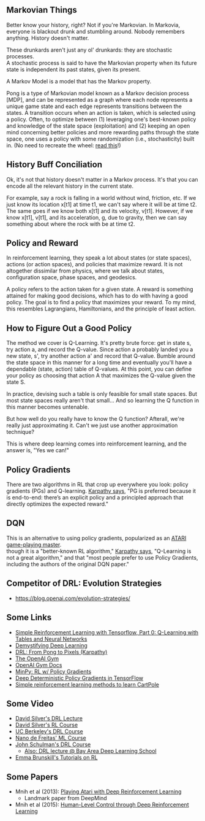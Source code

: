 


## Markovian Things
Better know your history, right?  Not if you're Markovian. In Markovia, 
everyone is blackout drunk and stumbling around. Nobody remembers anything.
History doesn't matter.

These drunkards aren't just any ol' drunkards: they are stochastic processes.  
A stochastic process is said to
have the Markovian property  when its future state is independent its past states,
given its present.  

A Markov Model is a model that has the Markov property. 

Pong is a type of Markovian model known as a Markov decision process [MDP],
and can be represented as a graph where each node represents a unique game
state and each edge represents transitions between the states.  A transition
occurs when an action is taken, which is selected using a policy.  Often,
to optimize between (1) leveraging one's best-known policy and knowledge of the
state space (exploitation) and (2) keeping an open mind concerning better policies
and more rewarding paths through the state space, one uses a policy with some
randomization (i.e., stochasticity) built in.  (No need to recreate the wheel:
[read this](http://karpathy.github.io/2016/05/31/rl/)!)

## History Buff Conciliation
Ok, it's not that history doesn't matter in a Markov process.  It's that
you can encode all the relevant history in the current state.  

For example, say a rock is falling in a world without wind, friction, etc.
If we just know its location x[t1] at time t1, we can't say where it will 
be at time t2.  The same goes if we know both x[t1] and its velocity, v[t1].
However, if we know x[t1], v[t1], and its acceleration, g, due to gravity,
then we can say something about where the rock with be at time t2.

## Policy and Reward
In reinforcement learning, they speak a lot about states (or state spaces),
actions (or action spaces), and policies that maximize reward.  It is not 
altogether dissimilar from physics, where we talk about states, configuration 
space, phase spaces, and geodesics.

A policy refers to the action taken for a given state.  A reward is something
attained for making good decisions, which has to do with having a good policy.
The goal is to find a policy that maximizes your reward.  To my mind, this resembles
Lagrangians, Hamiltonians, and the principle of least action.

## How to Figure Out a Good Policy
The method we cover is Q-Learning.  It's pretty brute force: get in state s, try
action a, and record the Q-value.  Since action a probably landed you a new state,
s', try another action a' and record that Q-value.  Bumble around the state space
in this manner for a long time and eventually you'll have a dependable (state, action)
table of Q-values.  At this point, you can define your policy as choosing that action
A that maximizes the Q-value given the state S.

In practice, devising such a table is only feasible for small state spaces.
But most state spaces really aren't that small... And so learning the Q function
in this manner becomes untenable.  

But how well do you really have to know the Q function?  Afterall, we're really
just approximating it.  Can't we just use another approximation technique?

This is where deep learning comes into reinforcement learning, and the answer is,
"Yes we can!"

## Policy Gradients
There are two algorithms in RL that crop up everywhere you look: policy gradients (PGs)
and Q-learning.  [Karpathy says](http://karpathy.github.io/2016/05/31/rl/), "PG is preferred 
because it is end-to-end: there’s an explicit policy and a principled approach that directly 
optimizes the expected reward."

## DQN
This is an alternative to using policy gradients, popularized as an [ATARI game-playing master](http://www.nature.com/nature/journal/v518/n7540/abs/nature14236.html).  
though it is a "better-known RL algorithm," [Karpathy says](http://karpathy.github.io/2016/05/31/rl/),
"Q-Learning is not a great algorithm," and that "most people prefer to use Policy Gradients, 
including the authors of the original DQN paper."


## Competitor of DRL: Evolution Strategies
* https://blog.openai.com/evolution-strategies/

## Some Links
* [Simple Reinforcement Learning with Tensorflow, Part 0: Q-Learning with Tables and Neural Networks](https://medium.com/emergent-future/simple-reinforcement-learning-with-tensorflow-part-0-q-learning-with-tables-and-neural-networks-d195264329d0)
* [Demystifying Deep Learning](http://neuro.cs.ut.ee/demystifying-deep-reinforcement-learning/)
* [DRL: From Pong to Pixels (Karpathy)](http://karpathy.github.io/2016/05/31/rl/)
* [The OpenAI Gym](https://blog.openai.com/openai-gym-beta/)
* [OpenAI Gym Docs](https://gym.openai.com/docs)
* [MinPy: RL w/ Policy Gradients](http://minpy.readthedocs.io/en/latest/tutorial/rl_policy_gradient_tutorial/rl_policy_gradient.html)
* [Deep Deterministic Policy Gradients in TensorFlow](http://pemami4911.github.io/blog/2016/08/21/ddpg-rl.html)
* [Simple reinforcement learning methods to learn CartPole](http://kvfrans.com/simple-algoritms-for-solving-cartpole/)

## Some Video
* [David Silver's DRL Lecture](http://videolectures.net/rldm2015_silver_reinforcement_learning/)
* [David Silver's RL Course](http://www0.cs.ucl.ac.uk/staff/D.Silver/web/Teaching.html)
* [UC Berkeley's DRL Course](http://rll.berkeley.edu/deeprlcourse/)
* [Nano de Freitas' ML Course](https://www.cs.ox.ac.uk/people/nando.defreitas/machinelearning/)
* [John Schulman's DRL Course](https://www.youtube.com/watch?v=aUrX-rP_ss4&t=2s)
  - [Also: DRL lecture @ Bay Area Deep Learning School](https://www.youtube.com/watch?v=PtAIh9KSnjo)
* [Emma Brunskill's Tutorials on RL](https://www.youtube.com/watch?v=fIKkhoI1kF4)

## Some Papers
* Mnih et al (2013): [Playing Atari with Deep Reinforcement Learning](https://arxiv.org/abs/1312.5602)
  - Landmark paper from DeepMind
* Mnih et al (2015): [Human-Level Control through Deep Reinforcement Learning](https://scholar.google.com/scholar?cluster=12439121588427761338&hl=en&as_sdt=0,31)





